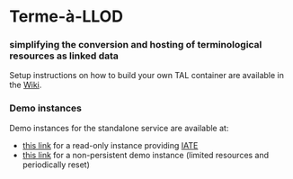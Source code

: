# Terme-à-LLOD

### simplifying the conversion and hosting of terminological resources as linked data

Setup instructions on how to build your own TAL container are available in the [Wiki](https://github.com/ag-sc/terme-a-llod/wiki).

### Demo instances

Demo instances for the standalone service are available at:

- [this link](https://webtentacle1.techfak.uni-bielefeld.de/tal_iate/status) for a read-only instance providing [IATE](https://iate.europa.eu/)
- [this link](https://webtentacle1.techfak.uni-bielefeld.de/tal_demo/status) for a non-persistent demo instance (limited resources and periodically reset)


